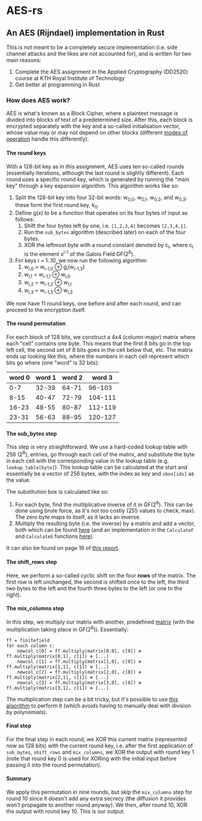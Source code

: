# AES-rs
## An AES (Rijndael) implementation in Rust
This is *not* meant to be a completely secure implementation (i.e. side channel attacks and the likes are not accounted for), and is written for two main reasons:
1. Complete the AES assignment in the Applied Cryptography (DD2520) course at KTH Royal Institute of Technology
2. Get better at programming in Rust

### How does AES work?
AES is what's known as a Block Cipher, where a plaintext message is divided into blocks of text of a predetermined size. After this, each block is encrypted separately with the key and a so-called initialisation vector, whose value may or may not depend on other blocks (different [modes of operation](https://en.wikipedia.org/wiki/Block_cipher_mode_of_operation) handle this differently).

#### The round keys
With a 128-bit key as in this assignment, AES uses ten so-called rounds (essentially iterations, although the last round is slightly different). Each round uses a specific round key, which is generated by running the "main key" through a key expansion algorithm. This algorithm works like so:
1. Split the 128-bit key into four 32-bit words: w<sub>0,0</sub>, w<sub>0,1</sub>, w<sub>0,2</sub>, and w<sub>0,3</sub>; these form the first round key, k<sub>0</sub>.
2. Define g(x) to be a function that operates on its four bytes of input as follows:
    1. Shift the four bytes left by one, i.e. `[1,2,3,4]` becomes `[2,3,4,1]`.
    2. Run the `sub_bytes` algorithm (described later) on each of the four bytes.
    3. XOR the leftmost byte with a round constant denoted by c<sub>i</sub>, where c<sub>i</sub> is the element x<sup>i-1</sup> of the Galois Field GF(2<sup>8</sup>).
3. For keys i = 1..10, we now run the following algorithm:
    1. w<sub>i,0</sub> = w<sub>i-1,0</sub> &#8853; g<sub>i</sub>(w<sub>i-1,3</sub>)
    2. w<sub>i,1</sub> = w<sub>i-1,1</sub> &#8853; w<sub>i,0</sub>
    3. w<sub>i,2</sub> = w<sub>i-1,2</sub> &#8853; w<sub>i,1</sub>
    4. w<sub>i,3</sub> = w<sub>i-1,3</sub> &#8853; w<sub>i,2</sub>

We now have 11 round keys, one before and after each round, and can proceed to the encryption itself.

#### The round permutation
For each block of 128 bits, we construct a 4x4 (column-major) matrix where each "cell" contains one byte. This means that the first 8 bits go in the top left cell, the second set of 8 bits goes in the cell below that, etc. The matrix ends up looking like this, where the numbers in each cell represent which bits go where (one "word" is 32 bits):

| word 0 | word 1 | word 2 | word 3 |
| ------ | ------ | ------ | ------ |
| 0-7 | 32-39 | 64-71 | 96-103 |
| 8-15 | 40-47 | 72-79 | 104-111 |
| 16-23 | 48-55 | 80-87 | 112-119 |
| 23-31 | 56-63 | 88-95 | 120-127 |

#### The sub_bytes step
This step is very straightforward. We use a hard-coded lookup table with 256 (2<sup>8</sup>), entries, go through each cell of the matrix, and substitute the byte in each cell with the corresponding value in the lookup table (e.g. `lookup_table[byte]`). This lookup table can be calculated at the start and essentially be a vector of 256 bytes, with the index as key and `sbox[idx]` as the value.

The substitution box is calculated like so:

1. For each byte, find the multiplicative inverse of it in GF(2<sup>8</sup>). This can be done using brute force, as it's not too costly (255 values to check, max). The zero byte maps to itself, as it lacks an inverse.
2. Multiply the resulting byte (i.e. the inverse) by a matrix and add a vector, both which can be found [here](https://csrc.nist.gov/csrc/media/projects/cryptographic-standards-and-guidelines/documents/aes-development/rijndael-ammended.pdf#%5B%7B%22num%22%3A34%2C%22gen%22%3A0%7D%2C%7B%22name%22%3A%22FitH%22%7D%2C846%5D) (and an implementation in the `CalculateF` and `CalculateG` functions [here](https://github.com/moserware/AES-Illustrated/blob/master/FiniteFieldMath.cs)).

It can also be found on page 16 of [this report](https://nvlpubs.nist.gov/nistpubs/FIPS/NIST.FIPS.197.pdf).

#### The shift_rows step
Here, we perform a so-called cyclic shift on the four **rows** of the matrix. The first row is left unchanged, the second is shifted once to the left, the third two bytes to the left and the fourth three bytes to the left (or one to the right).

#### The mix_columns step
In this step, we multiply our matrix with another, predefined [matrix](https://csrc.nist.gov/csrc/media/projects/cryptographic-standards-and-guidelines/documents/aes-development/rijndael-ammended.pdf#%5B%7B%22num%22%3A37%2C%22gen%22%3A0%7D%2C%7B%22name%22%3A%22FitH%22%7D%2C492%5D) (with the multiplication taking place in GF(2<sup>8</sup>)). Essentially:

```
ff = finitefield
for each column c:
    newcol_c[0] = ff.multiply(matrix[0,0], c[0]) ⊕ ff.multiply(matrix[0,1], c[1]) ⊕ [...]
    newcol_c[1] = ff.multiply(matrix[1,0], c[0]) ⊕ ff.multiply(matrix[1,1], c[1]) ⊕ [...]
    newcol_c[2] = ff.multiply(matrix[2,0], c[0]) ⊕ ff.multiply(matrix[2,1], c[1]) ⊕ [...]
    newcol_c[3] = ff.multiply(matrix[3,0], c[0]) ⊕ ff.multiply(matrix[3,1], c[1]) ⊕ [...]
```

The multiplication step can be a bit tricky, but it's possible to use [this algorithm](https://en.wikipedia.org/wiki/Finite_field_arithmetic#Rijndael's_(AES)_finite_field) to perform it (which avoids having to manually deal with division by polynomials).

#### Final step
For the final step in each round, we XOR this current matrix (represented now as 128 bits) with the current round key, i.e. after the first application of `sub_bytes`, `shift_rows` and `mix_columns`, we XOR the output with round key 1 (note that round key 0 is used for XORing with the initial input before passing it into the round permutation).

#### Summary
We apply this permutation in nine rounds, but skip the `mix_columns` step for round 10 since it doesn't add any extra secrecy (the diffusion it provides won't propagate to another round anyway). We then, after round 10, XOR the output with round key 10. This is our output.
